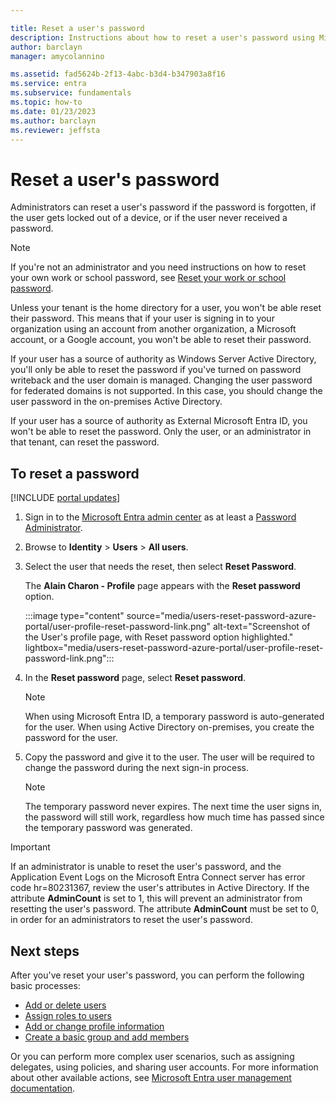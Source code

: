 ```yaml
---

title: Reset a user's password
description: Instructions about how to reset a user's password using Microsoft Entra ID.
author: barclayn
manager: amycolannino

ms.assetid: fad5624b-2f13-4abc-b3d4-b347903a8f16
ms.service: entra
ms.subservice: fundamentals
ms.topic: how-to
ms.date: 01/23/2023
ms.author: barclayn
ms.reviewer: jeffsta
---
```

# Reset a user's password

Administrators can reset a user's password if the password is forgotten, if the user gets locked out of a device, or if the user never received a password.

> [!NOTE]
> If you're not an administrator and you need instructions on how to reset your own work or school password, see [Reset your work or school password](https://support.microsoft.com/account-billing/reset-your-work-or-school-password-using-security-info-23dde81f-08bb-4776-ba72-e6b72b9dda9e).
>
> Unless your tenant is the home directory for a user, you won't be able reset their password. This means that if your user is signing in to your organization using an account from another organization, a Microsoft account, or a Google account, you won't be able to reset their password.
>
> If your user has a source of authority as Windows Server Active Directory, you'll only be able to reset the password if you've turned on password writeback and the user domain is managed. Changing the user password for federated domains is not supported. In this case, you should change the user password in the on-premises Active Directory.
>
> If your user has a source of authority as External Microsoft Entra ID, you won't be able to reset the password. Only the user, or an administrator in that tenant, can reset the password.

## To reset a password

[!INCLUDE [portal updates](~/includes/portal-update.md)]

1. Sign in to the [Microsoft Entra admin center](https://entra.microsoft.com) as at least a [Password Administrator](~/identity/role-based-access-control/permissions-reference.md#password-administrator).

1. Browse to **Identity** > **Users** > **All users**.

1. Select the user that needs the reset, then select **Reset Password**.

    The **Alain Charon - Profile** page appears with the **Reset password** option.

   :::image type="content" source="media/users-reset-password-azure-portal/user-profile-reset-password-link.png" alt-text="Screenshot of the User's profile page, with Reset password option highlighted." lightbox="media/users-reset-password-azure-portal/user-profile-reset-password-link.png":::

1. In the **Reset password** page, select **Reset password**.

    > [!NOTE]
    > When using Microsoft Entra ID, a temporary password is auto-generated for the user. When using Active Directory on-premises, you create the password for the user.

1. Copy the password and give it to the user. The user will be required to change the password during the next sign-in process.

    > [!NOTE]
    > The temporary password never expires. The next time the user signs in, the password will still work, regardless how much time has passed since the temporary password was generated.

> [!IMPORTANT]
> If an administrator is unable to reset the user's password, and the Application Event Logs on the Microsoft Entra Connect server has error code hr=80231367, review the user's attributes in Active Directory.  If the attribute **AdminCount** is set to 1, this will prevent an administrator from resetting the user's password.  The attribute **AdminCount** must be set to 0, in order for an administrators to reset the user's password.

## Next steps

After you've reset your user's password, you can perform the following basic processes:

- [Add or delete users](./add-users.md)
- [Assign roles to users](./how-subscriptions-associated-directory.md)
- [Add or change profile information](./how-to-manage-user-profile-info.md)
- [Create a basic group and add members](./how-to-manage-groups.md)

Or you can perform more complex user scenarios, such as assigning delegates, using policies, and sharing user accounts. For more information about other available actions, see [Microsoft Entra user management documentation](~/identity/users/index.yml).
